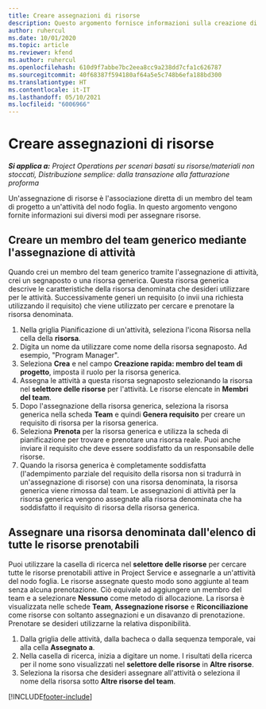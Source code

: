 ```yaml
---
title: Creare assegnazioni di risorse
description: Questo argomento fornisce informazioni sulla creazione di assegnazioni di risorse generiche e denominate.
author: ruhercul
ms.date: 10/01/2020
ms.topic: article
ms.reviewer: kfend
ms.author: ruhercul
ms.openlocfilehash: 610d9f7abbe7bc2eea8cc9a238dd7cfa1c626787
ms.sourcegitcommit: 40f68387f594180af64a5e5c748b6efa188bd300
ms.translationtype: HT
ms.contentlocale: it-IT
ms.lasthandoff: 05/10/2021
ms.locfileid: "6006966"
---
```

# <a name="create-resource-assignments"></a>Creare assegnazioni di risorse

_**Si applica a:** Project Operations per scenari basati su risorse/materiali non stoccati, Distribuzione semplice: dalla transazione alla fatturazione proforma_


Un'assegnazione di risorse è l'associazione diretta di un membro del team di progetto a un'attività del nodo foglia. In questo argomento vengono fornite informazioni sui diversi modi per assegnare risorse.

## <a name="create-a-generic-team-member-through-task-assignment"></a>Creare un membro del team generico mediante l'assegnazione di attività


Quando crei un membro del team generico tramite l'assegnazione di attività, crei un segnaposto o una risorsa generica. Questa risorsa generica descrive le caratteristiche della risorsa denominata che desideri utilizzare per le attività. Successivamente generi un requisito (o invii una richiesta utilizzando il requisito) che viene utilizzato per cercare e prenotare la risorsa denominata.

1. Nella griglia Pianificazione di un'attività, seleziona l'icona Risorsa nella cella della **risorsa**.
2. Digita un nome da utilizzare come nome della risorsa segnaposto. Ad esempio, "Program Manager".
3. Seleziona **Crea** e nel campo **Creazione rapida: membro del team di progetto**, imposta il ruolo per la risorsa generica.
4. Assegna le attività a questa risorsa segnaposto selezionando la risorsa nel **selettore delle risorse** per l'attività. Le risorse elencate in **Membri del team**.
5. Dopo l'assegnazione della risorsa generica, seleziona la risorsa generica nella scheda **Team** e quindi **Genera requisito** per creare un requisito di risorsa per la risorsa generica.
6. Seleziona **Prenota** per la risorsa generica e utilizza la scheda di pianificazione per trovare e prenotare una risorsa reale. Puoi anche inviare il requisito che deve essere soddisfatto da un responsabile delle risorse.
7. Quando la risorsa generica è completamente soddisfatta (l'adempimento parziale del requisito della risorsa non si tradurrà in un'assegnazione di risorse) con una risorsa denominata, la risorsa generica viene rimossa dal team. Le assegnazioni di attività per la risorsa generica vengono assegnate alla risorsa denominata che ha soddisfatto il requisito di risorsa della risorsa generica.

## <a name="assign-a-named-resource-from-the-list-of-all-bookable-resources"></a>Assegnare una risorsa denominata dall'elenco di tutte le risorse prenotabili

Puoi utilizzare la casella di ricerca nel **selettore delle risorse** per cercare tutte le risorse prenotabili attive in Project Service e assegnarle a un'attività del nodo foglia. Le risorse assegnate questo modo sono aggiunte al team senza alcuna prenotazione. Ciò equivale ad aggiungere un membro del team e a selezionare **Nessuno** come metodo di allocazione. La risorsa è visualizzata nelle schede **Team**, **Assegnazione risorse** e **Riconciliazione** come risorse con soltanto assegnazioni e un disavanzo di prenotazione. Prenotare se desideri utilizzarne la relativa disponibilità.

1. Dalla griglia delle attività, dalla bacheca o dalla sequenza temporale, vai alla cella **Assegnato a**.
2. Nella casella di ricerca, inizia a digitare un nome. I risultati della ricerca per il nome sono visualizzati nel **selettore delle risorse** in **Altre risorse**.
3. Seleziona la risorsa che desideri assegnare all'attività o seleziona il nome della risorsa sotto **Altre risorse del team**.


[!INCLUDE[footer-include](../includes/footer-banner.md)]